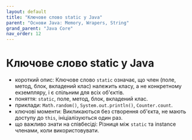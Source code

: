 ```yaml
---
layout: default
title: "Ключове слово static у Java"
parent: "Основи Java: Memory, Wrapers, String"
grand_parent: "Java Core"
nav_order: 12
---
```


# Ключове слово static у Java

*   короткий опис: Ключове слово `static` означає, що член (поле, метод, блок, вкладений клас) належить класу, а не конкретному екземпляру, і є спільним для всіх об'єктів.
*   поняття: `static`, поле, метод, блок, вкладений клас.
*   приклади: `Math.random()`, `System.out.println()`, `Counter.count`.
*   ключові моменти: Викликаються без створення об'єкта, не мають доступу до `this`, ініціалізуються один раз.
*   що важливо знати на співбесіді: Різниця між `static` та instance членами, коли використовувати.
